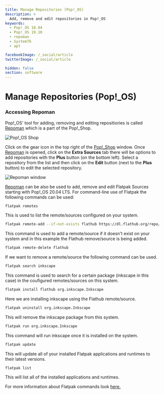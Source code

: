 ```yaml
---
title: Manage Repositories (Pop!_OS)
description: >
  Add, remove and edit repositories in Pop!_OS
keywords:
  - Pop!_OS 18.04
  - Pop!_OS 19.10
  - repoman
  - System76
  - apt

facebookImage: /_social/article
twitterImage: /_social/article

hidden: false
section: software
---
```


# Manage Repositories (Pop!_OS)

### Accessing Repoman

Pop!_OS' tool for adding, removing and editing repositiories is called <u>Repoman</u> which is a part of the Pop!_Shop.

![Pop!_OS Shop](/images/manage-repos/pop-shop-button.png)

Click on the gear icon in the top right of the <u>Pop!_Shop</u> window. Once <u>Repoman</u> is opened, click on the **Extra Sources** tab there will be options to add repositories with the **Plus** button (on the bottom left). Select a repository from the list and then click on the **Edit** button (next to the **Plus** button) to edit the selected repository.

![Repoman window](/images/manage-repos/Repoman-Flatpak.png)

<u>Repoman</u> can be also be used to add, remove and edit Flatpak Sources starting with Pop!_OS 20.04 LTS. For command-line use of Flatpak the following commands can be used:

```bash
flatpak remotes
```

This is used to list the remote/sources configured on your system.

```bash
flatpak remote-add --if-not-exists flathub https://dl.flathub.org/repo/flathub.flatpakrepo
```

This command is used to add a remote/source if it doesn't exist on your system and in this example the Flathub remove/source is being added.

```bash
flatpak remote-delete flathub
```

If we want to remove a remote/source the following command can be used.

```bash
flatpak search inkscape
```

This command is used to search for a certain package (inkscape in this case) in the coufigured remotes/sources on this system.

```bash
flatpak install flathub org.inkscape.Inkscape
```

Here we are installing inkscape using the Flathub remote/source.

```bash
flatpak uninstall org.inkscape.Inkscape
```

This will remove the inkscape package from this system.

```bash
flatpak run org.inkscape.Inkscape
```

This command will run inkscape once it is installed on the system.

```bash
flatpak update
```

This will update all of your installed Flatpak applications and runtimes to their latest versions.

```bash
flatpak list
```

This will list all of the installed applications and runtimes.

For more information about Flatpak commands look [here.](https://docs.flatpak.org/en/latest/using-flatpak.html)
